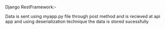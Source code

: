 Django RestFramework:-

Data is sent using myapp.py file through post method and is recieved at api app and using deserialization technique the data is stored sucessfully
